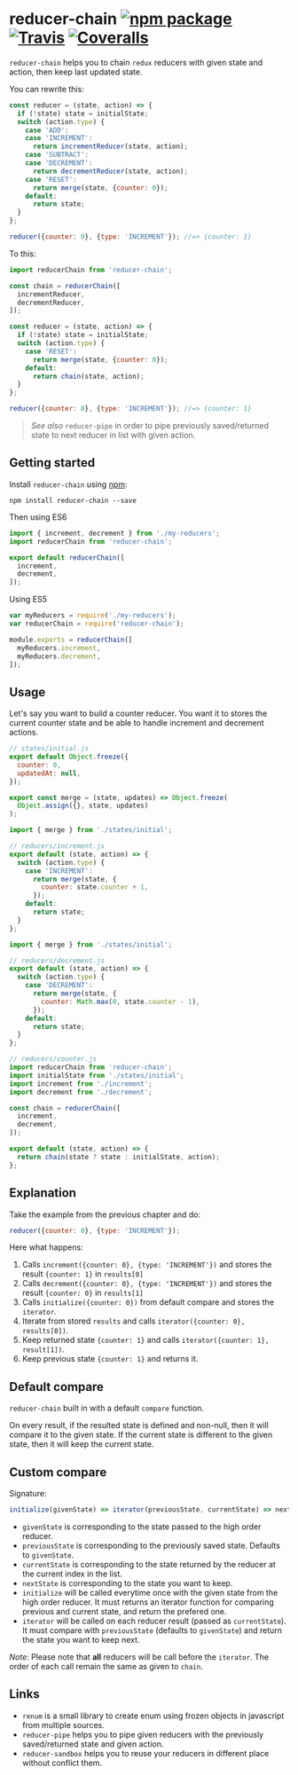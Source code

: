 # reducer-chain [![npm package][npm-badge]][npm] [![Travis][build-badge]][build] [![Coveralls][coverage-badge]][coverage]

[build-badge]: https://img.shields.io/travis/bydooweedoo/reducer-chain/master.svg?style=flat-square
[build]: https://travis-ci.org/bydooweedoo/reducer-chain

[coverage-badge]: https://img.shields.io/codecov/c/github/bydooweedoo/reducer-chain.svg?style=flat-square
[coverage]: https://codecov.io/github/bydooweedoo/reducer-chain

[npm-badge]: https://img.shields.io/npm/v/reducer-chain.svg?style=flat-square
[npm]: https://www.npmjs.org/package/reducer-chain

`reducer-chain` helps you to chain `redux` reducers with given state and action, then keep last updated state.

You can rewrite this:
```js
const reducer = (state, action) => {
  if (!state) state = initialState;
  switch (action.type) {
    case 'ADD':
    case 'INCREMENT':
      return incrementReducer(state, action);
    case 'SUBTRACT':
    case 'DECREMENT':
      return decrementReducer(state, action);
    case 'RESET':
      return merge(state, {counter: 0});
    default:
      return state;
  }
};

reducer({counter: 0}, {type: 'INCREMENT'}); //=> {counter: 1}
```

To this:
```js
import reducerChain from 'reducer-chain';

const chain = reducerChain([
  incrementReducer,
  decrementReducer,
]);

const reducer = (state, action) => {
  if (!state) state = initialState;
  switch (action.type) {
    case 'RESET':
      return merge(state, {counter: 0});
    default:
      return chain(state, action);
  }
};

reducer({counter: 0}, {type: 'INCREMENT'}); //=> {counter: 1}
```

> _See also_ `reducer-pipe` in order to pipe previously saved/returned state to next reducer in list with given action.

## Getting started

Install `reducer-chain` using [npm](https://www.npmjs.org/):

```shell
npm install reducer-chain --save
```

Then using ES6

```js
import { increment, decrement } from './my-reducers';
import reducerChain from 'reducer-chain';

export default reducerChain([
  increment,
  decrement,
]);
```

Using ES5

```js
var myReducers = require('./my-reducers');
var reducerChain = require('reducer-chain');

module.exports = reducerChain([
  myReducers.increment,
  myReducers.decrement,
]);
```

## Usage

Let's say you want to build a counter reducer.
You want it to stores the current counter state and be able to handle
increment and decrement actions.

```js
// states/initial.js
export default Object.freeze({
  counter: 0,
  updatedAt: null,
});

export const merge = (state, updates) => Object.freeze(
  Object.assign({}, state, updates)
);
```

```js
import { merge } from './states/initial';

// reducers/increment.js
export default (state, action) => {
  switch (action.type) {
    case 'INCREMENT':
      return merge(state, {
        counter: state.counter + 1,
      });
    default:
      return state;
  }
};
```

```js
import { merge } from './states/initial';

// reducers/decrement.js
export default (state, action) => {
  switch (action.type) {
    case 'DECREMENT':
      return merge(state, {
        counter: Math.max(0, state.counter - 1),
      });
    default:
      return state;
  }
};
```

```js
// reducers/counter.js
import reducerChain from 'reducer-chain';
import initialState from './states/initial';
import increment from './increment';
import decrement from './decrement';

const chain = reducerChain([
  increment,
  decrement,
]);

export default (state, action) => {
  return chain(state ? state : initialState, action);
};
```

## Explanation

Take the example from the previous chapter and do:
```js
reducer({counter: 0}, {type: 'INCREMENT'});
```
Here what happens:

1. Calls `increment({counter: 0}, {type: 'INCREMENT'})` and stores the result `{counter: 1}` in `results[0]`
2. Calls `decrement({counter: 0}, {type: 'INCREMENT'})` and stores the result `{counter: 0}` in `results[1]`
3. Calls `initialize({counter: 0})` from default compare and stores the `iterator`.
4. Iterate from stored `results` and calls `iterator({counter: 0}, results[0])`.
5. Keep returned state `{counter: 1}` and calls `iterator({counter: 1}, result[1])`.
5. Keep previous state `{counter: 1}` and returns it.


## Default compare

`reducer-chain` built in with a default `compare` function.

On every result, if the resulted state is defined and non-null, then it will compare it to the given state.
If the current state is different to the given state, then it will keep the current state.

## Custom compare

Signature:
```js
initialize(givenState) => iterator(previousState, currentState) => nextState
```

* `givenState` is corresponding to the state passed to the high order reducer.
* `previousState` is corresponding to the previously saved state. Defaults to `givenState`.
* `currentState` is corresponding to the state returned by the reducer at the current index in the list.
* `nextState` is corresponding to the state you want to keep.
* `initialize` will be called everytime once with the given state from the high order reducer.
It must returns an iterator function for comparing previous and current state, and return the prefered one.
* `iterator` will be called on each reducer result (passed as `currentState`). It must compare with `previousState` (defaults to `givenState`) and
return the state you want to keep next.

_Note_: Please note that **all** reducers will be call before the `iterator`.
The order of each call remain the same as given to `chain`.

## Links

* `renum` is a small library to create enum using frozen objects in javascript from multiple sources.
* `reducer-pipe` helps you to pipe given reducers with the previously saved/returned state and given action.
* `reducer-sandbox` helps you to reuse your reducers in different place without conflict them.
